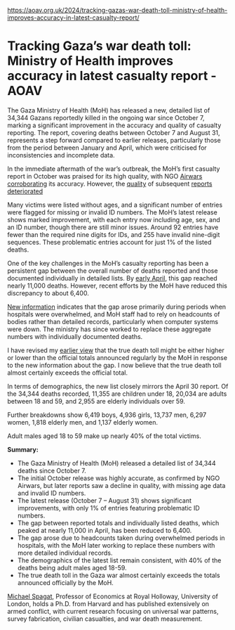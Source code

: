 https://aoav.org.uk/2024/tracking-gazas-war-death-toll-ministry-of-health-improves-accuracy-in-latest-casualty-report/

# Tracking Gaza’s war death toll: Ministry of Health improves accuracy in latest casualty report - AOAV

The Gaza Ministry of Health (MoH) has released a new, detailed list of 34,344 Gazans reportedly killed in the ongoing war since October 7, marking a significant improvement in the accuracy and quality of casualty reporting. The report, covering deaths between October 7 and August 31, represents a step forward compared to earlier releases, particularly those from the period between January and April, which were criticised for inconsistencies and incomplete data.

In the immediate aftermath of the war’s outbreak, the MoH’s first casualty report in October was praised for its high quality, with NGO [Airwars](https://airwars.org/) [corroborating](https://gaza-civilians.airwars.org/) its accuracy. However, the [quality](https://aoav.org.uk/2024/quality-data-recording-in-gaza-evidencing-potential-genocide-frustrated-by-israeli-strikes-contravening-international-court-of-justice-orders/) of subsequent [reports](https://aoav.org.uk/2024/evaluation-of-war-related-deaths-in-gaza-discrepancies-and-data-quality-decline-after-october-26-evident/)[ deteriorated](https://aoav.org.uk/2024/analysis-of-new-death-data-from-gazas-health-ministry-reveals-several-concerns/)

Many victims were listed without ages, and a significant number of entries were flagged for missing or invalid ID numbers. The MoH’s latest release shows marked improvement, with each entry now including age, sex, and an ID number, though there are still minor issues. Around 92 entries have fewer than the required nine digits for IDs, and 255 have invalid nine-digit sequences. These problematic entries account for just 1% of the listed deaths.

One of the key challenges in the MoH’s casualty reporting has been a persistent gap between the overall number of deaths reported and those documented individually in detailed lists. By [early April](https://aoav.org.uk/2024/analysis-of-new-death-data-from-gazas-health-ministry-reveals-several-concerns/), this gap reached nearly 11,000 deaths. However, recent efforts by the MoH have reduced this discrepancy to about 6,400.

[New information](https://everycasualty.org/opening-the-black-box-fresh-insights-into-the-casualty-recording-system-of-the-gaza-ministry-of-health/) indicates that the gap arose primarily during periods when hospitals were overwhelmed, and MoH staff had to rely on headcounts of bodies rather than detailed records, particularly when computer systems were down. The ministry has since worked to replace these aggregate numbers with individually documented deaths.

I have revised my [earlier view](https://everycasualty.org/the-breakdown-of-casualty-recording-in-gaza-since-october-2023/) that the true death toll might be either higher or lower than the official totals announced regularly by the MoH in response to the new information about the gap. I now believe that the true death toll almost certainly exceeds the official total.

In terms of demographics, the new list closely mirrors the April 30 report. Of the 34,344 deaths recorded, 11,355 are children under 18, 20,034 are adults between 18 and 59, and 2,955 are elderly individuals over 59.

Further breakdowns show 6,419 boys, 4,936 girls, 13,737 men, 6,297 women, 1,818 elderly men, and 1,137 elderly women.

Adult males aged 18 to 59 make up nearly 40% of the total victims.

**Summary:**

- The Gaza Ministry of Health (MoH) released a detailed list of 34,344 deaths since October 7.
- The initial October release was highly accurate, as confirmed by NGO Airwars, but later reports saw a decline in quality, with missing age data and invalid ID numbers.
- The latest release (October 7 – August 31) shows significant improvements, with only 1% of entries featuring problematic ID numbers.
- The gap between reported totals and individually listed deaths, which peaked at nearly 11,000 in April, has been reduced to 6,400.
- The gap arose due to headcounts taken during overwhelmed periods in hospitals, with the MoH later working to replace these numbers with more detailed individual records.
- The demographics of the latest list remain consistent, with 40% of the deaths being adult males aged 18-59.
- The true death toll in the Gaza war almost certainly exceeds the totals announced officially by the MoH.

[Michael Spagat](https://aoav.org.uk/staff/professor-michael-spagat/), Professor of Economics at Royal Holloway, University of London, holds a Ph.D. from Harvard and has published extensively on armed conflict, with current research focusing on universal war patterns, survey fabrication, civilian casualties, and war death measurement.
